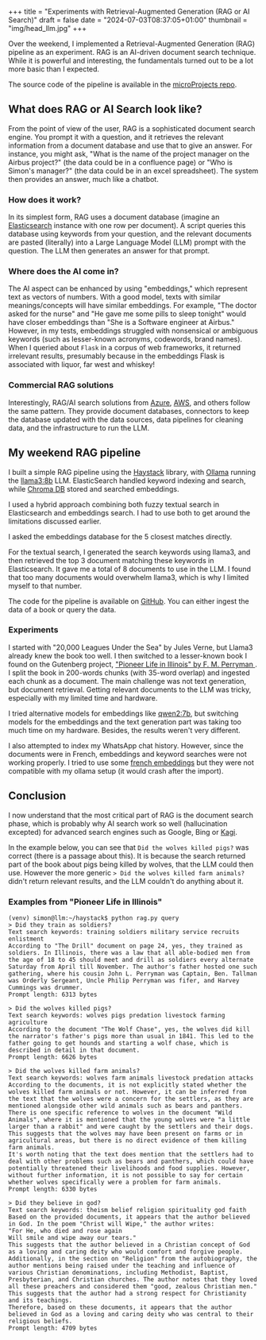 +++
title = "Experiments with Retrieval-Augmented Generation (RAG or AI Search)"
draft = false
date = "2024-07-03T08:37:05+01:00"
thumbnail = "img/head_llm.jpg"
+++

Over the weekend, I implemented a Retrieval-Augmented Generation (RAG) pipeline as an experiment. RAG is an AI-driven document search technique. While it is powerful and interesting, the fundamentals turned out to be a lot more basic than I expected.

The source code of the pipeline is available in the [microProjects repo](https://github.com/Blizarre/microProjects/tree/master/weekend_rag).

## What does RAG or AI Search look like?

From the point of view of the user, RAG is a sophisticated document search engine. You prompt it with a question, and it retrieves the relevant information from a document database and use that to give an answer. For instance, you might ask, "What is the name of the project manager on the Airbus project?" (the data could be in a confluence page) or "Who is Simon's manager?" (the data could be in an excel spreadsheet). The system then provides an answer, much like a chatbot.

### How does it work?

In its simplest form, RAG uses a document database (imagine an [Elasticsearch](https://www.elastic.co/) instance with one row per document). A script queries this database using keywords from your question, and the relevant documents are pasted (literally) into a Large Language Model (LLM) prompt with the question. The LLM then generates an answer for that prompt.

### Where does the AI come in?

The AI aspect can be enhanced by using "embeddings," which represent text as vectors of numbers. With a good model, texts with similar meanings/concepts will have similar embeddings. For example, "The doctor asked for the nurse" and "He gave me some pills to sleep tonight" would have closer embeddings than "She is a Software engineer at Airbus." However, in my tests, embeddings struggled with nonsensical or ambiguous keywords (such as lesser-known acronyms, codewords, brand names). When I queried about `Flask` in a corpus of web frameworks, it returned irrelevant results, presumably because in the embeddings Flask is associated with liquor, far west and whiskey!

### Commercial RAG solutions

Interestingly, RAG/AI search solutions from [Azure](https://aws.amazon.com/kendra/), [AWS](https://aws.amazon.com/kendra/), and others follow the same pattern. They provide document databases, connectors to keep the database updated with the data sources, data pipelines for cleaning data, and the infrastructure to run the LLM.

## My weekend RAG pipeline

I built a simple RAG pipeline using the [Haystack](https://haystack.deepset.ai/) library, with [Ollama](https://ollama.com/) running the [llama3:8b](https://ollama.com/library/llama3) LLM. ElasticSearch handled keyword indexing and search, while [Chroma DB](https://www.trychroma.com/) stored and searched embeddings.

I used a hybrid approach combining both fuzzy textual search in Elasticsearch and embeddings search. I had to use both to get around the limitations discussed earlier.

I asked the embeddings database for the 5 closest matches directly.

For the textual search, I generated the search keywords using llama3, and then retrieved the top 3 document matching these keywords in Elasticsearch. It gave me a total of 8 documents to use in the LLM. I found that too many documents would overwhelm llama3, which is why I limited myself to that number.

The code for the pipeline is available on [GitHub](https://github.com/Blizarre/microProjects/tree/master/weekend_rag). You can either ingest the data of a book or query the data.

### Experiments

I started with "20,000 Leagues Under the Sea" by Jules Verne, but Llama3 already knew the book too well. I then switched to a lesser-known book I found on the Gutenberg project, ["Pioneer Life in Illinois" by F. M. Perryman
](https://www.gutenberg.org/ebooks/48637). I split the book in 200-words chunks (with 35-word overlap) and ingested each chunk as a document. The main challenge was not text generation, but document retrieval. Getting relevant documents to the LLM was tricky, especially with my limited time and hardware.

I tried alternative models for embeddings like [qwen2:7b](https://ollama.com/library/qwen2), but switching models for the embeddings and the text generation part was taking too much time on my hardware. Besides, the results weren't very different.

I also attempted to index my WhatsApp chat history. However, since the documents were in French, embeddings and keyword searches were not working properly. I tried to use some [french embeddings](https://huggingface.co/croissantllm) but they were not compatible with my ollama setup (it would crash after the import).

## Conclusion

I now understand that the most critical part of RAG is the document search phase, which is probably why AI search work so well (hallucination excepted) for advanced search engines such as Google, Bing or [Kagi](https://kagi.com/fastgpt).

In the example below, you can see that `Did the wolves killed pigs?` was correct (there is a passage about this). It is because the search returned part of the book about pigs being killed by wolves, that the LLM could then use. However the more generic `> Did the wolves killed farm animals?` didn't return relevant results, and the LLM couldn't do anything about it.


### Examples from "Pioneer Life in Illinois"

```
(venv) simon@llm:~/haystack$ python rag.py query
> Did they train as soldiers?
Text search keywords: training soldiers military service recruits enlistment
According to "The Drill" document on page 24, yes, they trained as soldiers. In Illinois, there was a law that all able-bodied men from the age of 18 to 45 should meet and drill as soldiers every alternate Saturday from April till November. The author's father hosted one such gathering, where his cousin John L. Perryman was Captain, Ben. Tallman was Orderly Sergeant, Uncle Philip Perryman was fifer, and Harvey Cummings was drummer.
Prompt length: 6313 bytes

> Did the wolves killed pigs?
Text search keywords: wolves pigs predation livestock farming agriculture
According to the document "The Wolf Chase", yes, the wolves did kill the narrator's father's pigs more than usual in 1841. This led to the father going to get hounds and starting a wolf chase, which is described in detail in that document.
Prompt length: 6626 bytes

> Did the wolves killed farm animals?
Text search keywords: wolves farm animals livestock predation attacks
According to the documents, it is not explicitly stated whether the wolves killed farm animals or not. However, it can be inferred from the text that the wolves were a concern for the settlers, as they are mentioned alongside other wild animals such as bears and panthers.
There is one specific reference to wolves in the document "Wild Animals", where it is mentioned that the young wolves were "a little larger than a rabbit" and were caught by the settlers and their dogs. This suggests that the wolves may have been present on farms or in agricultural areas, but there is no direct evidence of them killing farm animals.
It's worth noting that the text does mention that the settlers had to deal with other problems such as bears and panthers, which could have potentially threatened their livelihoods and food supplies. However, without further information, it is not possible to say for certain whether wolves specifically were a problem for farm animals.
Prompt length: 6330 bytes

> Did they believe in god?
Text search keywords: theism belief religion spirituality god faith
Based on the provided documents, it appears that the author believed in God. In the poem "Christ will Wipe," the author writes:
"For He, who died and rose again
Will smile and wipe away our tears."
This suggests that the author believed in a Christian concept of God as a loving and caring deity who would comfort and forgive people.
Additionally, in the section on "Religion" from the autobiography, the author mentions being raised under the teaching and influence of various Christian denominations, including Methodist, Baptist, Presbyterian, and Christian churches. The author notes that they loved all these preachers and considered them "good, zealous Christian men." This suggests that the author had a strong respect for Christianity and its teachings.
Therefore, based on these documents, it appears that the author believed in God as a loving and caring deity who was central to their religious beliefs.
Prompt length: 4709 bytes
```
